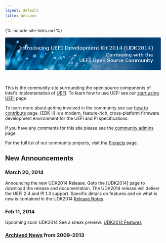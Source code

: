 ```yaml
---
layout: default
title: Welcome
---
```

{% include site-links.md %}

[<img src="images/IntroducingUDK2014.png"/>](udk2014.html)

<br/>

This is the community site surrounding the open source components of
Intel's implementation of
[UEFI](https://github.com/tianocore/tianocore.github.io/wiki/UEFI).
To learn how to use UEFI see our
[start using UEFI](https://github.com/tianocore/tianocore.github.io/wiki/start-using-UEFI)
page.

To learn more about getting involved in the community see our
[how to contribute](https://github.com/tianocore/tianocore.github.io/wiki/How-To-Contribute)
page. [EDK II] is a modern, feature-rich, cross-platform
firmware development environment for the UEFI and PI specifications.

If you have any comments for this site please see the
[community admins](https://github.com/tianocore/tianocore.github.io/wiki/Community_Admins)
page.

For the full list of our community projects, visit the
[Projects](https://github.com/tianocore/tianocore.github.io/wiki/Projects)
page.

## New Announcements

### March 20, 2014

Announcing the new UDK2014 Release. Goto the [UDK2014] page to
download the release and documentation. The UDK2014 release will
deliver the UEFI 2.4 and PI 1.3 support. Specific details on features
and on what is new is contained in the UDK2014
[Release Notes](http://sourceforge.net/projects/edk2/files/UDK2014_Releases/UDK2014/UDK2014-ReleaseNotes-MyWorkSpace.txt/download).

### Feb 11, 2014

Upcoming soon UDK2014 See a sneak preview:
[UDK2014 Features](https://github.com/tianocore/tianocore.github.io/wiki/RoadMap2014)

### [Archived News](https://github.com/tianocore/tianocore.github.io/wiki/Archived-News) from 2009-2013
